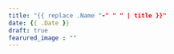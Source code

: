 ```yaml
---
title: "{{ replace .Name "-" " " | title }}"
date: {{ .Date }}
draft: true
fearured_image : ""
---
```

